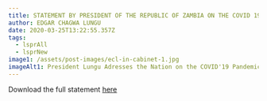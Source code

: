 ```yaml
---
title: STATEMENT BY PRESIDENT OF THE REPUBLIC OF ZAMBIA ON THE COVID 19 PANDEMIC
author: EDGAR CHAGWA LUNGU
date: 2020-03-25T13:22:55.357Z
tags:
  - lsprAll
  - lsprNew
image1: /assets/post-images/ecl-in-cabinet-1.jpg
imageAlt1: President Lungu Adresses the Nation on the COVID'19 Pandemic
---
```

Download the full statement [here](\assets\documents\statements\STATEMENT-PRESIDENT-LUNGU-ADDRESSES-NATION-ON-COVID-19FINAL.pdf)
